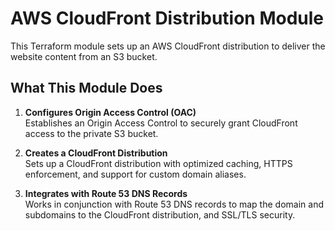 # AWS CloudFront Distribution Module

This Terraform module sets up an AWS CloudFront distribution to deliver the website content from an S3 bucket.

## What This Module Does

1. **Configures Origin Access Control (OAC)**  
   Establishes an Origin Access Control to securely grant CloudFront access to the private S3 bucket.

2. **Creates a CloudFront Distribution**  
   Sets up a CloudFront distribution with optimized caching, HTTPS enforcement, and support for custom domain aliases.

3. **Integrates with Route 53 DNS Records**  
   Works in conjunction with Route 53 DNS records to map the domain and subdomains to the CloudFront distribution, and SSL/TLS security.
